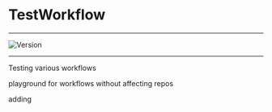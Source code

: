 # TestWorkflow

---

![Version](https://img.shields.io/badge/Version-2.0.16-brightgreen)

---

Testing various workflows

playground for workflows without affecting repos

adding

